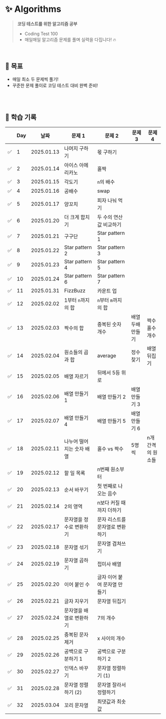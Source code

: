 # ✨ Algorithms

> **코딩 테스트를 위한 알고리즘 공부**
>
> - Coding Test 100
> - 매일매일 알고리즘 문제를 풀며 실력을 다집니다! 🔥

<br>

## 🎯 목표

- 매일 최소 두 문제씩 풀기!
- 꾸준한 문제 풀이로 코딩 테스트 대비 완벽 준비!

<br>
<br>

## 🌻 학습 기록

|     | Day | 날짜       | 문제 1                    | 문제 2                          | 문제 3           | 문제 4            |
| --- | --- | ---------- | ------------------------- | ------------------------------- | ---------------- | ----------------- |
| ✅  | 1   | 2025.01.13 | 나머지 구하기             | 몫 구하기                       |                  |                   |
| ✅  | 2   | 2025.01.14 | 아이스 아메리카노         | 홀짝                            |                  |                   |
| ✅  | 3   | 2025.01.15 | 각도기                    | `n`의 배수                      |                  |                   |
| ✅  | 4   | 2025.01.16 | 공배수                    | swap                            |                  |                   |
| ✅  | 5   | 2025.01.17 | 양꼬치                    | 피자 나눠 먹기                  |                  |                   |
| ✅  | 6   | 2025.01.20 | 더 크게 합치기            | 두 수의 연산값 비교하기         |                  |                   |
| ✅  | 7   | 2025.01.21 | 구구단                    | Star pattern 1                  |                  |                   |
| ✅  | 8   | 2025.01.22 | Star pattern 2            | Star pattern 3                  |                  |                   |
| ✅  | 9   | 2025.01.23 | Star pattern 4            | Star pattern 5                  |                  |                   |
| ✅  | 10  | 2025.01.24 | Star pattern 6            | Star pattern 7                  |                  |                   |
| ✅  | 11  | 2025.01.31 | FizzBuzz                  | 카운트 업                       |                  |                   |
| ✅  | 12  | 2025.02.02 | 1부터 `n`까지의 합        | `n`부터 `m`까지의 합            |                  |                   |
| ✅  | 13  | 2025.02.03 | 짝수의 합                 | 중복된 숫자 개수                | 배열 두배 만들기 | 짝수 홀수 개수    |
| ✅  | 14  | 2025.02.04 | 원소들의 곱과 합          | average                         | 정수 찾기        | 배열 뒤집기       |
| ✅  | 15  | 2025.02.05 | 배열 자르기               | 뒤에서 5등 위로                 |                  |                   |
| ✅  | 16  | 2025.02.06 | 배열 만들기 1             | 배열 만들기 2                   | 배열 만들기 3    |                   |
| ✅  | 17  | 2025.02.07 | 배열 만들기 4             | 배열 만들기 5                   | 배열 만들기 6    |                   |
| ✅  | 18  | 2025.02.11 | 나누어 떨어지는 숫자 배열 | 홀수 vs 짝수                    | 5명씩            | n개 간격의 원소들 |
| ✅  | 19  | 2025.02.12 | 할 일 목록                | n번째 원소부터                  |                  |                   |
| ✅  | 20  | 2025.02.13 | 순서 바꾸기               | 첫 번째로 나오는 음수           |                  |                   |
| ✅  | 21  | 2025.02.14 | 2의 영역                  | n보다 커질 때까지 더하기        |                  |                   |
| ✅  | 22  | 2025.02.17 | 문자열을 정수로 변환하기  | 문자 리스트를 문자열로 변환하기 |                  |                   |
| ✅  | 23  | 2025.02.18 | 문자열 섞기               | 문자열 겹쳐쓰기                 |                  |                   |
| ✅  | 24  | 2025.02.19 | 문자열 곱하기             | 접미사 배열                     |                  |                   |
| ✅  | 25  | 2025.02.20 | 이어 붙인 수              | 글자 이어 붙여 문자열 만들기    |                  |                   |
| ✅  | 26  | 2025.02.21 | 글자 지우기               | 문자열 뒤집기                   |                  |                   |
| ✅  | 27  | 2025.02.24 | 문자열을 배열로 변환하기  | 7의 개수                        |                  |                   |
| ✅  | 28  | 2025.02.25 | 중복된 문자 제거          | x 사이의 개수                   |                  |                   |
| ✅  | 29  | 2025.02.26 | 공백으로 구분하기 1       | 공백으로 구분하기 2             |                  |                   |
| ✅  | 30  | 2025.02.27 | 인덱스 바꾸기             | 문자열 정렬하기 (1)             |                  |                   |
| ✅  | 31  | 2025.02.28 | 문자열 정렬하기 (2)       | 문자열 잘라서 정렬하기          |                  |                   |
| ✅  | 32  | 2025.03.04 | 꼬리 문자열               | 최댓값과 최솟값                 |                  |                   |

<br>
<br>
